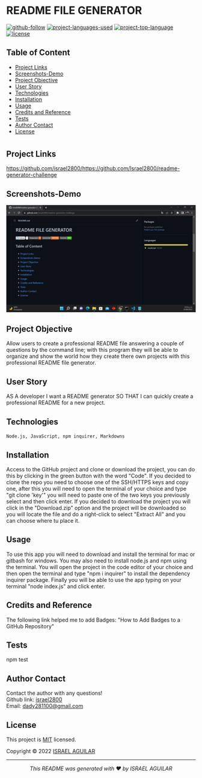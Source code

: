  
  # README FILE GENERATOR

  [![github-follow](https://img.shields.io/github/followers/israel2800?label=Follow&logoColor=blue&style=social)](https://github.com/israel2800)
  [![project-languages-used](https://img.shields.io/github/languages/count/israel2800/readme-generator-challenge?color=important)](https://github.com/israel2800/readme-generator-challenge)
  [![project-top-language](https://img.shields.io/github/languages/top/israel2800/readme-generator-challenge?color=orange)](https://github.com/israel2800/readme-generator-challenge)
  [![license](https://img.shields.io/badge/License-MIT-brightgreen.svg)](https://choosealicense.com/licenses/mit/)

  ## Table of Content
  * [ Project Links ](#Project-Links)
  * [ Screenshots-Demo ](#Screenshots)
  * [ Project Objective ](#Project-Objective)
  * [ User Story ](#User-Story)
  * [ Technologies ](#Technologies)
  * [ Installation ](#Installation)
  * [ Usage ](#Usage)
  * [ Credits and Reference ](#Credits-and-Reference)
  * [ Tests ](#Tests)
  * [ Author Contact ](#Author-Contact)
  * [ License ](#License)
  #

  ##  Project Links
  https://github.com/israel2800/https://github.com/Israel2800/readme-generator-challenge<br>
  

  ## Screenshots-Demo
  
  ![Screenshot of the README file generated.](Develop/images/screenshot-1.png)
  
  ## Project Objective
  Allow users to create a professional README file answering a couple of questions by the command line; with this program they will be able to organize and show the world how they create there own projects with this professional README file generator. 
  
  ## User Story
  AS A developer I want a README generator SO THAT I can quickly create a professional README for a new project.

  ## Technologies 
  ```
  Node.js, JavaScript, npm inquirer, Markdowns
  ```
  
  ## Installation
  Access to the GitHub project and clone or download the project, you can do this by clicking in the green button with the word "Code". If you decided to clone the repo you need to choose one of the SSH/HTTPS keys and copy one, after this you will need to open the terminal of your choice and type "git clone 'key'" you will need to paste one of the two keys you previously select and then click enter. If you decided to download the project you will click in the "Download.zip" option and the project will be downloaded so you will locate the file and do a right-click to select "Extract All" and you can choose where tu place it.

  ## Usage 
  To use this app you will need to download and install the terminal for mac or gitbash for windows. You may also need to install node.js and npm using the terminal. You will open the project in the code editor of your choice and then open the terminal and type "npm i inquirer" to install the dependency inquirer package. Finally you will be able to use the app typing on your terminal "node index.js" and click enter.
  
  ## Credits and Reference
  The following link helped me to add Badges: "How to Add Badges to a GitHub Repository"

  ## Tests
  npm test

  ## Author Contact
  Contact the author with any questions!<br>
  Github link: [israel2800](https://github.com/israel2800)<br>
  Email: dady281100@gmail.com

  ## License
  This project is [MIT](https://choosealicense.com/licenses/mit/) licensed.<br />

  Copyright © 2022 [ISRAEL AGUILAR](https://github.com/israel2800)
  
  <hr>
  <p align='center'><i>
  This README was generated with ❤️ by ISRAEL AGUILAR
  </i></p>
  